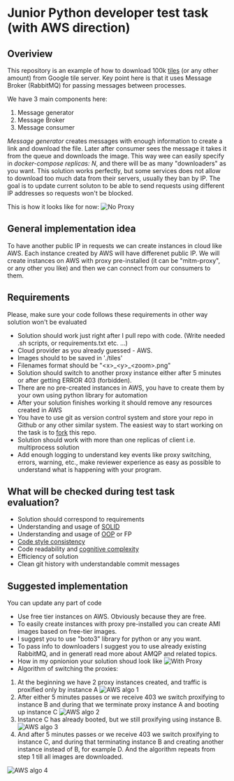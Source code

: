 # Junior Python developer test task (with AWS direction)
## Overiview
This repository is an example of how to download 100k [tiles](https://www.maptiler.com/google-maps-coordinates-tile-bounds-projection/#1/180.00/-46.60) (or any other amount) from Google tile server. 
Key point here is that it uses Message Broker (RabbitMQ) for passing messages between processes.

We have 3 main components here:
1. Message generator
2. Message Broker
3. Message consumer

*Message generator* creates messages with enough information to create a link and download the file.
Later after consumer sees the message it takes it from the queue and downloads the image.
This way wee can easily specify in *docker-compose replicas: N*, and there will be as many "downloaders" as you want.
This solution works perfectly, but some services does not allow to download too much data from their servers, usually they ban by IP.
The goal is to update current soluton to be able to send requests using different IP addresses so requests won't be blocked.

This is how it looks like for now:
![No Proxy](https://drive.google.com/uc?export=view&id=1QFR_e1rh5Ao0BVwEjvROfsGqa0zWogy7)

## General implementation idea
To have another public IP in requests we can create instances in cloud like AWS.
Each instance created by AWS will have differenet public IP.
We will create instances on AWS with proxy pre-installed (it can be "mitm-proxy", or any other you like) and then we can connect from our consumers to them.

## Requirements
Please, make sure your code follows these requirements in other way solution won't be evaluated
- Solution should work just right after I pull repo with code. (Write needed .sh scripts, or requirements.txt etc. ...)
- Cloud provider as you already guessed - AWS.
- Images should to be saved in './tiles'
- Filenames format should be "\<x\>\_\<y\>\_\<zoom\>.png"
- Solution should switch to another proxy instance either after 5 minutes or after getting ERROR 403 (forbidden).
- There are no pre-created instances in AWS, you have to create them by your own using python library for automation
- After your solution finishes working it should remove any resources created in AWS
- You have to use git as version control system and store your repo in Github or any other similar system. The easiest way to start working on the task is to [fork](https://github.com/zakhar-bozhok-jito/jun-python-aws-test-task/fork) this repo.
- Solution should work with more than one replicas of client i.e. multiprocess solution
- Add enough logging to understand key events like proxy switching, errors, warning, etc., make reviewer experience as easy as possible to understand what is happening with your program.

## What will be checked during test task evaluation?
- Solution should correspond to requirements
- Understanding and usage of [SOLID](https://en.wikipedia.org/wiki/SOLID)
- Understanding and usage of [OOP](https://en.wikipedia.org/wiki/Object-oriented_programming) or FP
- [Code style consistency](https://blog.devgenius.io/why-code-consistency-is-important-9d95bdebcef4)
- Code readability and [cognitive complexity](https://docs.codeclimate.com/docs/cognitive-complexity#:~:text=Cognitive%20Complexity%20is%20a%20measure,be%20to%20read%20and%20understand.)
- Efficiency of solution
- Clean git history with understandable commit messages

## Suggested implementation
You can update any part of code
- Use free tier instances on AWS. Obviously because they are free.
- To easily create instances with proxy pre-installed you can create AMI images based on free-tier images. 
- I suggest you to use "boto3" library for python or any you want.
- To pass info to downloaders I suggest you to use already existing RabbitMQ, and in generatl read more about AMQP and related topics.
- How in my opnionion your solution shoud look like
![With Proxy](https://drive.google.com/uc?export=view&id=1ZukJEYE1tOnkU0NoiNLdDmu_Ta2e7WGE)
- Algorithm of switching the proxies:
1. At the beginning we have 2 proxy instances created, and traffic is proxified only by instance A
![AWS algo 1](https://drive.google.com/uc?export=view&id=1gLNwFjlm9X-873mtVZ8l7EWhWZE6pMYk)
2. After either 5 minutes passes or we receive 403 we switch proxifying to instance B and during that we terminate proxy instance A and booting up instance C
![AWS algo 2](https://drive.google.com/uc?export=view&id=1UI7FhJqrdOqLP-si8tZeGjEfQokuMmtp)
3. Instance C has already booted, but we still proxifying using instance B.
![AWS algo 3](https://drive.google.com/uc?export=view&id=1DUwTYexnfWUxHPkyB-A2xarrf3Rrc8k2)
4. And after 5 minutes passes or we receive 403 we switch proxifying to instance C, and during that terminating instance B and creating another instance instead of B, for example D. And the algorithm repeats from step 1 till all images are downloaded. 

![AWS algo 4](https://drive.google.com/uc?export=view&id=1M-EhgG7sRLkez2chdId32zrdjN2DwDLH)